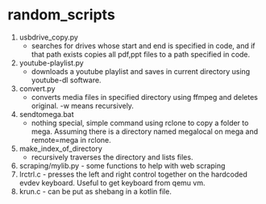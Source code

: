 # random_scripts
1. usbdrive_copy.py
   - searches for drives whose start and end is specified in code, and if that path exists copies all pdf,ppt files to a path specified in code.
2. youtube-playlist.py
   - downloads a youtube playlist and saves in current directory using youtube-dl software.
3. convert.py 
   - converts media files in specified directory using ffmpeg and deletes original. -w means recursively.
4. sendtomega.bat
   - nothing special, simple command using rclone to copy a folder to mega. Assuming there is a directory named megalocal on mega and remote=mega in rclone.
6. make_index_of_directory
   - recursively traverses the directory and lists files.
7. scraping/mylib.py - some functions to help with web scraping
8. lrctrl.c - presses the left and right control together on the hardcoded evdev keyboard. Useful to get keyboard from qemu vm.
9. krun.c - can be put as shebang in a kotlin file.
